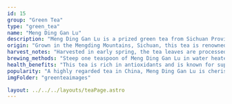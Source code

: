 ```yaml
---
id: 15
group: "Green Tea"
type: "green_tea"
name: "Meng Ding Gan Lu"
description: "Meng Ding Gan Lu is a prized green tea from Sichuan Province, known for its sweet and vegetal flavor with a delicate floral aroma."
origin: "Grown in the Mengding Mountains, Sichuan, this tea is renowned for its unique sweetness and fragrant aroma."
harvest_notes: "Harvested in early spring, the tea leaves are processed delicately to preserve their natural sweetness and floral character."
brewing_methods: "Steep one teaspoon of Meng Ding Gan Lu in water heated to 80°C (176°F) for 2-3 minutes for a smooth, refreshing infusion."
health_benefits: "This tea is rich in antioxidants and is known for supporting heart health and digestion."
popularity: "A highly regarded tea in China, Meng Ding Gan Lu is cherished for its smooth sweetness and unique flavor."
imgFolder: "greenteaimages"

layout: ../../../layouts/teaPage.astro
---
```


